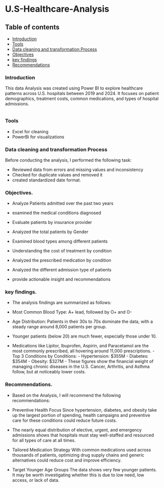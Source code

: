 # U.S-Healthcare-Analysis


## Table of contents
-  [Introduction](#introduction)	
-  [Tools](#tools)
-  [Data cleaning and transformation Process](#data-cleaning-and-transformation-process)
-  [Objectives](#objectives)
-  [key findings](#key-findings)
-  [Recommendations](#recommendations) 




### Introduction
This data Analysis was created using Power BI to explore healthcare patterns across U.S. hospitals between 2019 and 2024. It focuses on patient demographics, treatment costs, common medications, and types of hospital admissions.

![]()



### Tools

- Excel for cleaning
- PowerBi for visualizations

 ### Data cleaning and transformation Process

  Before conducting the analysis, I performed the following task:
  -  Reviewed data from errors and missing values and inconsistency
  -  Checked for duplicate values and removed it
  -  created standardized date format.


   ### Objectives.
   
  -   Analyze Patients admitted over the past two years
    
  -    examined the medical conditions diagnosed
    
  -    Evaluate patients by insurance provider

  -    Analyzed the total patients by Gender
   
-	Examined blood types among different patients

-	Understanding the cost of treatment by condition


-	Analyzed the prescribed medication by condition

-	Analyzed the different admission type of patients

-	provide actionable insight and recommendations

   
### key findings.

  -  The analysis findings are summarized as follows:

  -  Most Common Blood Type: A+ lead, followed by O+ and O-
  -  Age Distribution: Patients in their 30s to 70s dominate the data, with a steady range around 8,000 patients per group.

  -   Younger patients (below 20) are much fewer, especially those under 10.
   -   Medications like Lipitor, Ibuprofen, Aspirin, and Paracetamol are the most commonly prescribed, all hovering around 11,000 prescriptions.
    -   Top 3 Conditions by Conditions: 
    -   Hypertension: $355M
    -   Diabetes: $354M
    -  Obesity: $327M
    -   These figures show the financial weight of managing chronic diseases in the U.S. Cancer, Arthritis, and Asthma follow, but at noticeably lower costs.
    
    
   
   ### Recommendations.
      
   -   Based on the Analysis, I will recommend the following recommendations:
   
   -   Preventive Health Focus
Since hypertension, diabetes, and obesity take up the largest portion of spending, health campaigns and preventive care for these conditions could reduce future costs.


   -  The nearly equal distribution of elective, urgent, and emergency admissions shows that hospitals must stay well-staffed and resourced for all types of care at all times.


   -   Tailored Medication Strategy
With common medications used across thousands of patients, optimizing drug supply chains and generic alternatives could reduce cost and improve efficiency.

  
   -  Target Younger Age Groups
The data shows very few younger patients. It may be worth investigating whether this is due to low need, low access, or lack of data.












